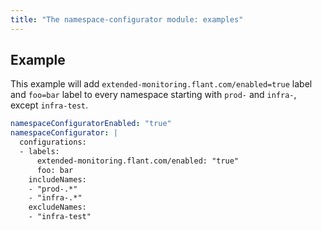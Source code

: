 ```yaml
---
title: "The namespace-configurator module: examples"
---
```


## Example

This example will add `extended-monitoring.flant.com/enabled=true` label and `foo=bar` label to every namespace starting with `prod-` and `infra-`, except `infra-test`.

```yaml
namespaceConfiguratorEnabled: "true"
namespaceConfigurator: |
  configurations:
  - labels:
      extended-monitoring.flant.com/enabled: "true"
      foo: bar
    includeNames:
    - "prod-.*"
    - "infra-.*"
    excludeNames:
    - "infra-test"
```
